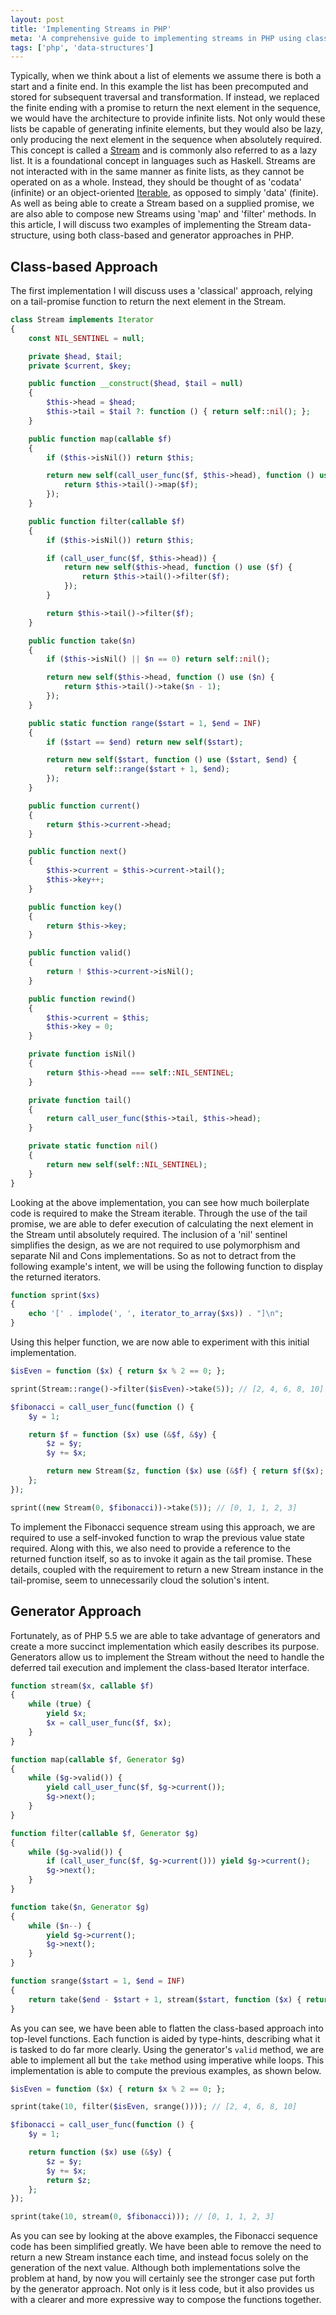```yaml
---
layout: post
title: 'Implementing Streams in PHP'
meta: 'A comprehensive guide to implementing streams in PHP using class-based and generator approaches for efficient lazy evaluation and infinite list generation.'
tags: ['php', 'data-structures']
---
```


Typically, when we think about a list of elements we assume there is both a start and a finite end.
In this example the list has been precomputed and stored for subsequent traversal and transformation.
If instead, we replaced the finite ending with a promise to return the next element in the sequence, we would have the architecture to provide infinite lists. <!--more-->
Not only would these lists be capable of generating infinite elements, but they would also be lazy, only producing the next element in the sequence when absolutely required.
This concept is called a [Stream](<http://en.wikipedia.org/wiki/Stream_(computing)>) and is commonly also referred to as a lazy list.
It is a foundational concept in languages such as Haskell.
Streams are not interacted with in the same manner as finite lists, as they cannot be operated on as a whole.
Instead, they should be thought of as 'codata' (infinite) or an object-oriented [Iterable](http://en.wikipedia.org/wiki/Iterator), as opposed to simply 'data' (finite).
As well as being able to create a Stream based on a supplied promise, we are also able to compose new Streams using 'map' and 'filter' methods.
In this article, I will discuss two examples of implementing the Stream data-structure, using both class-based and generator approaches in PHP.

## Class-based Approach

The first implementation I will discuss uses a 'classical' approach, relying on a tail-promise function to return the next element in the Stream.

```php
class Stream implements Iterator
{
    const NIL_SENTINEL = null;

    private $head, $tail;
    private $current, $key;

    public function __construct($head, $tail = null)
    {
        $this->head = $head;
        $this->tail = $tail ?: function () { return self::nil(); };
    }

    public function map(callable $f)
    {
        if ($this->isNil()) return $this;

        return new self(call_user_func($f, $this->head), function () use ($f) {
            return $this->tail()->map($f);
        });
    }

    public function filter(callable $f)
    {
        if ($this->isNil()) return $this;

        if (call_user_func($f, $this->head)) {
            return new self($this->head, function () use ($f) {
                return $this->tail()->filter($f);
            });
        }

        return $this->tail()->filter($f);
    }

    public function take($n)
    {
        if ($this->isNil() || $n == 0) return self::nil();

        return new self($this->head, function () use ($n) {
            return $this->tail()->take($n - 1);
        });
    }

    public static function range($start = 1, $end = INF)
    {
        if ($start == $end) return new self($start);

        return new self($start, function () use ($start, $end) {
            return self::range($start + 1, $end);
        });
    }

    public function current()
    {
        return $this->current->head;
    }

    public function next()
    {
        $this->current = $this->current->tail();
        $this->key++;
    }

    public function key()
    {
        return $this->key;
    }

    public function valid()
    {
        return ! $this->current->isNil();
    }

    public function rewind()
    {
        $this->current = $this;
        $this->key = 0;
    }

    private function isNil()
    {
        return $this->head === self::NIL_SENTINEL;
    }

    private function tail()
    {
        return call_user_func($this->tail, $this->head);
    }

    private static function nil()
    {
        return new self(self::NIL_SENTINEL);
    }
}
```

Looking at the above implementation, you can see how much boilerplate code is required to make the Stream iterable.
Through the use of the tail promise, we are able to defer execution of calculating the next element in the Stream until absolutely required.
The inclusion of a 'nil' sentinel simplifies the design, as we are not required to use polymorphism and separate Nil and Cons implementations.
So as not to detract from the following example's intent, we will be using the following function to display the returned iterators.

```php
function sprint($xs)
{
    echo '[' . implode(', ', iterator_to_array($xs)) . "]\n";
}
```

Using this helper function, we are now able to experiment with this initial implementation.

```php
$isEven = function ($x) { return $x % 2 == 0; };

sprint(Stream::range()->filter($isEven)->take(5)); // [2, 4, 6, 8, 10]

$fibonacci = call_user_func(function () {
    $y = 1;

    return $f = function ($x) use (&$f, &$y) {
        $z = $y;
        $y += $x;

        return new Stream($z, function ($x) use (&$f) { return $f($x); });
    };
});

sprint((new Stream(0, $fibonacci))->take(5)); // [0, 1, 1, 2, 3]
```

To implement the Fibonacci sequence stream using this approach, we are required to use a self-invoked function to wrap the previous value state required.
Along with this, we also need to provide a reference to the returned function itself, so as to invoke it again as the tail promise.
These details, coupled with the requirement to return a new Stream instance in the tail-promise, seem to unnecessarily cloud the solution's intent.

## Generator Approach

Fortunately, as of PHP 5.5 we are able to take advantage of generators and create a more succinct implementation which easily describes its purpose.
Generators allow us to implement the Stream without the need to handle the deferred tail execution and implement the class-based Iterator interface.

```php
function stream($x, callable $f)
{
    while (true) {
        yield $x;
        $x = call_user_func($f, $x);
    }
}

function map(callable $f, Generator $g)
{
    while ($g->valid()) {
        yield call_user_func($f, $g->current());
        $g->next();
    }
}

function filter(callable $f, Generator $g)
{
    while ($g->valid()) {
        if (call_user_func($f, $g->current())) yield $g->current();
        $g->next();
    }
}

function take($n, Generator $g)
{
    while ($n--) {
        yield $g->current();
        $g->next();
    }
}

function srange($start = 1, $end = INF)
{
    return take($end - $start + 1, stream($start, function ($x) { return $x + 1; }));
}
```

As you can see, we have been able to flatten the class-based approach into top-level functions.
Each function is aided by type-hints, describing what it is tasked to do far more clearly.
Using the generator's `valid` method, we are able to implement all but the `take` method using imperative while loops.
This implementation is able to compute the previous examples, as shown below.

```php
$isEven = function ($x) { return $x % 2 == 0; };

sprint(take(10, filter($isEven, srange()))); // [2, 4, 6, 8, 10]

$fibonacci = call_user_func(function () {
    $y = 1;

    return function ($x) use (&$y) {
        $z = $y;
        $y += $x;
        return $z;
    };
});

sprint(take(10, stream(0, $fibonacci))); // [0, 1, 1, 2, 3]
```

As you can see by looking at the above examples, the Fibonacci sequence code has been simplified greatly.
We have been able to remove the need to return a new Stream instance each time, and instead focus solely on the generation of the next value.
Although both implementations solve the problem at hand, by now you will certainly see the stronger case put forth by the generator approach.
Not only is it less code, but it also provides us with a clearer and more expressive way to compose the functions together.
